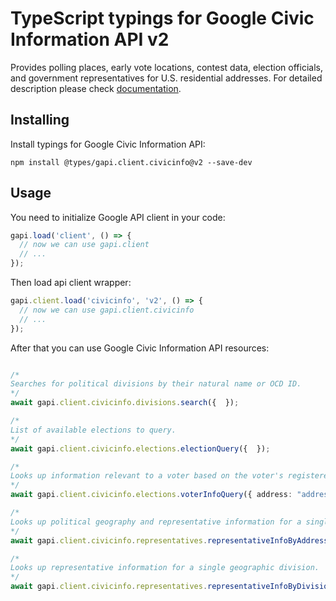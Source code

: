 # TypeScript typings for Google Civic Information API v2

Provides polling places, early vote locations, contest data, election officials, and government representatives for U.S. residential addresses.
For detailed description please check [documentation](https://developers.google.com/civic-information).

## Installing

Install typings for Google Civic Information API:

```
npm install @types/gapi.client.civicinfo@v2 --save-dev
```

## Usage

You need to initialize Google API client in your code:

```typescript
gapi.load('client', () => {
  // now we can use gapi.client
  // ...
});
```

Then load api client wrapper:

```typescript
gapi.client.load('civicinfo', 'v2', () => {
  // now we can use gapi.client.civicinfo
  // ...
});
```



After that you can use Google Civic Information API resources:

```typescript

/*
Searches for political divisions by their natural name or OCD ID.
*/
await gapi.client.civicinfo.divisions.search({  });

/*
List of available elections to query.
*/
await gapi.client.civicinfo.elections.electionQuery({  });

/*
Looks up information relevant to a voter based on the voter's registered address.
*/
await gapi.client.civicinfo.elections.voterInfoQuery({ address: "address",  });

/*
Looks up political geography and representative information for a single address.
*/
await gapi.client.civicinfo.representatives.representativeInfoByAddress({  });

/*
Looks up representative information for a single geographic division.
*/
await gapi.client.civicinfo.representatives.representativeInfoByDivision({ ocdId: "ocdId",  });
```
